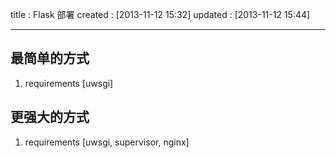 title : Flask 部署
created : [2013-11-12 15:32]
updated : [2013-11-12 15:44]
**********


最简单的方式
------------
1. requirements [uwsgi]


更强大的方式
------------
1. requirements [uwsgi, supervisor, nginx]
